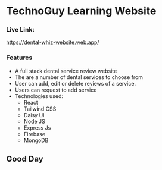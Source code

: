 # TechnoGuy Learning Website


### Live Link: 

https://dental-whiz-website.web.app/

### Features

* A full stack dental service review website
* The are a number of dental services to choose from
* User can add, edit or delete reviews of a service.
* Users can request to add service
* Technologies used:
  * React
  * Tailwind CSS
  * Daisy UI
  * Node JS
  * Express Js
  * Firebase
  * MongoDB
  

## Good Day
